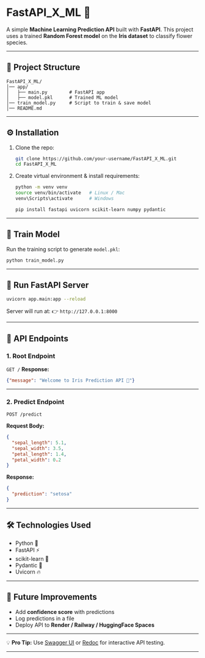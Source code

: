 # FastAPI\_X\_ML 🚀

A simple **Machine Learning Prediction API** built with **FastAPI**.
This project uses a trained **Random Forest model** on the **Iris dataset** to classify flower species.

---

## 📂 Project Structure

```
FastAPI_X_ML/
│── app/
│   ├── main.py        # FastAPI app
│   ├── model.pkl      # Trained ML model
│── train_model.py     # Script to train & save model
│── README.md
```

---

## ⚙️ Installation

1. Clone the repo:

   ```bash
   git clone https://github.com/your-username/FastAPI_X_ML.git
   cd FastAPI_X_ML
   ```

2. Create virtual environment & install requirements:

   ```bash
   python -m venv venv
   source venv/bin/activate   # Linux / Mac
   venv\Scripts\activate      # Windows

   pip install fastapi uvicorn scikit-learn numpy pydantic
   ```

---

## 🧠 Train Model

Run the training script to generate `model.pkl`:

```bash
python train_model.py
```

---

## 🚀 Run FastAPI Server

```bash
uvicorn app.main:app --reload
```

Server will run at:
👉 `http://127.0.0.1:8000`

---

## 📌 API Endpoints

### 1. Root Endpoint

`GET /`
**Response:**

```json
{"message": "Welcome to Iris Prediction API 🚀"}
```

---

### 2. Predict Endpoint

`POST /predict`

**Request Body:**

```json
{
  "sepal_length": 5.1,
  "sepal_width": 3.5,
  "petal_length": 1.4,
  "petal_width": 0.2
}
```

**Response:**

```json
{
  "prediction": "setosa"
}
```

---

## 🛠️ Technologies Used

* Python 🐍
* FastAPI ⚡
* scikit-learn 🤖
* Pydantic 📝
* Uvicorn 🔥

---

## 🌟 Future Improvements

* Add **confidence score** with predictions
* Log predictions in a file
* Deploy API to **Render / Railway / HuggingFace Spaces**

---

💡 **Pro Tip:** Use [Swagger UI](http://127.0.0.1:8000/docs) or [Redoc](http://127.0.0.1:8000/redoc) for interactive API testing.

---
